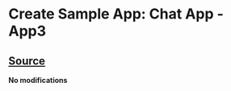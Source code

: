 # Create Sample App: Chat App - App3 

## [Source](https://github.com/abuanwar072/Chat-Messaging-App-Light-and-Dark-Theme)



**No modifications**